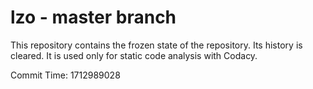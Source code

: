 # lzo - master branch

This repository contains the frozen state of the repository.
Its history is cleared. It is used only for static code
analysis with Codacy.

Commit Time: 1712989028